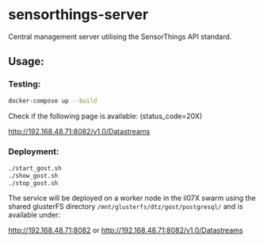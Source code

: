 # sensorthings-server

Central management server utilising the SensorThings API standard.


## Usage:

### Testing:

```bash
docker-compose up --build
```

Check if the following page is available: (status_code=20X)

http://192.168.48.71:8082/v1.0/Datastreams


### Deployment:

```bash
./start_gost.sh
./show_gost.sh
./stop_gost.sh
```

The service will be deployed on a worker node in the il07X swarm using the shared glusterFS directory `/mnt/glusterfs/dtz/gost/postgresql/` and is available under:

http://192.168.48.71:8082 or 
http://192.168.48.71:8082/v1.0/Datastreams

